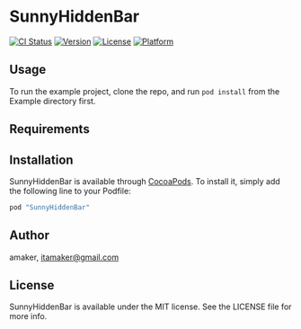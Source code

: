 # SunnyHiddenBar

[![CI Status](http://img.shields.io/travis/amaker/SunnyHiddenBar.svg?style=flat)](https://travis-ci.org/amaker/SunnyHiddenBar)
[![Version](https://img.shields.io/cocoapods/v/SunnyHiddenBar.svg?style=flat)](http://cocoapods.org/pods/SunnyHiddenBar)
[![License](https://img.shields.io/cocoapods/l/SunnyHiddenBar.svg?style=flat)](http://cocoapods.org/pods/SunnyHiddenBar)
[![Platform](https://img.shields.io/cocoapods/p/SunnyHiddenBar.svg?style=flat)](http://cocoapods.org/pods/SunnyHiddenBar)

## Usage

To run the example project, clone the repo, and run `pod install` from the Example directory first.

## Requirements

## Installation

SunnyHiddenBar is available through [CocoaPods](http://cocoapods.org). To install
it, simply add the following line to your Podfile:

```ruby
pod "SunnyHiddenBar"
```

## Author

amaker, itamaker@gmail.com

## License

SunnyHiddenBar is available under the MIT license. See the LICENSE file for more info.
